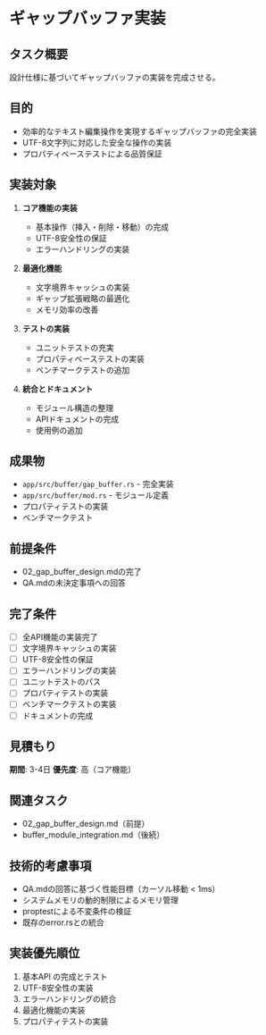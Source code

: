 # ギャップバッファ実装

## タスク概要
設計仕様に基づいてギャップバッファの実装を完成させる。

## 目的
- 効率的なテキスト編集操作を実現するギャップバッファの完全実装
- UTF-8文字列に対応した安全な操作の実装
- プロパティベーステストによる品質保証

## 実装対象
1. **コア機能の実装**
   - 基本操作（挿入・削除・移動）の完成
   - UTF-8安全性の保証
   - エラーハンドリングの実装

2. **最適化機能**
   - 文字境界キャッシュの実装
   - ギャップ拡張戦略の最適化
   - メモリ効率の改善

3. **テストの実装**
   - ユニットテストの充実
   - プロパティベーステストの実装
   - ベンチマークテストの追加

4. **統合とドキュメント**
   - モジュール構造の整理
   - APIドキュメントの完成
   - 使用例の追加

## 成果物
- `app/src/buffer/gap_buffer.rs` - 完全実装
- `app/src/buffer/mod.rs` - モジュール定義
- プロパティテストの実装
- ベンチマークテスト

## 前提条件
- 02_gap_buffer_design.mdの完了
- QA.mdの未決定事項への回答

## 完了条件
- [ ] 全API機能の実装完了
- [ ] 文字境界キャッシュの実装
- [ ] UTF-8安全性の保証
- [ ] エラーハンドリングの実装
- [ ] ユニットテストのパス
- [ ] プロパティテストの実装
- [ ] ベンチマークテストの実装
- [ ] ドキュメントの完成

## 見積もり
**期間**: 3-4日
**優先度**: 高（コア機能）

## 関連タスク
- 02_gap_buffer_design.md（前提）
- buffer_module_integration.md（後続）

## 技術的考慮事項
- QA.mdの回答に基づく性能目標（カーソル移動 < 1ms）
- システムメモリの動的制限によるメモリ管理
- proptestによる不変条件の検証
- 既存のerror.rsとの統合

## 実装優先順位
1. 基本API の完成とテスト
2. UTF-8安全性の実装
3. エラーハンドリングの統合
4. 最適化機能の実装
5. プロパティテストの実装